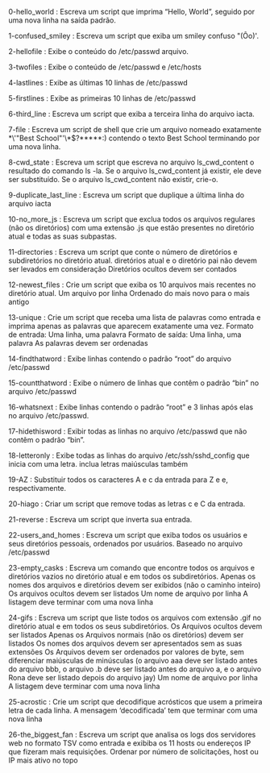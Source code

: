 0-hello_world : Escreva um script que imprima “Hello, World”, seguido por uma nova linha na saída padrão.

1-confused_smiley : Escreva um script que exiba um smiley confuso "(Ôo)'.

2-hellofile : Exibe o conteúdo do /etc/passwd arquivo.

3-twofiles : Exibe o conteúdo de /etc/passwd e /etc/hosts

4-lastlines : Exibe as últimas 10 linhas de /etc/passwd

5-firstlines : Exibe as primeiras 10 linhas de /etc/passwd

6-third_line : Escreva um script que exiba a terceira linha do arquivo iacta.

7-file : Escreva um script de shell que crie um arquivo nomeado exatamente \*\\'"Best School"\'\\*$\?\*\*\*\*\*:) contendo o texto Best School terminando por uma nova linha.

8-cwd_state : Escreva um script que escreva no arquivo ls_cwd_content o resultado do comando ls -la. Se o arquivo ls_cwd_content já existir, ele deve ser substituído. Se o arquivo ls_cwd_content não existir, crie-o.

9-duplicate_last_line : Escreva um script que duplique a última linha do arquivo iacta

10-no_more_js : Escreva um script que exclua todos os arquivos regulares (não os diretórios) com uma extensão .js que estão presentes no diretório atual e todas as suas subpastas.

11-directories : Escreva um script que conte o número de diretórios e subdiretórios no diretório atual.
  diretórios atual e o diretório pai não devem ser levados em consideração
  Diretórios ocultos devem ser contados
  
12-newest_files : Crie um script que exiba os 10 arquivos mais recentes no diretório atual.
  Um arquivo por linha
  Ordenado do mais novo para o mais antigo

13-unique : Crie um script que receba uma lista de palavras como entrada e imprima apenas as palavras que aparecem exatamente uma vez.
  Formato de entrada: Uma linha, uma palavra
  Formato de saída: Uma linha, uma palavra
  As palavras devem ser ordenadas 
  
14-findthatword : Exibe linhas contendo o padrão “root” do arquivo /etc/passwd

15-countthatword : Exibe o número de linhas que contêm o padrão “bin” no arquivo /etc/passwd

16-whatsnext : Exibe linhas contendo o padrão “root” e 3 linhas após elas no arquivo /etc/passwd.

17-hidethisword : Exibir todas as linhas no arquivo /etc/passwd que não contêm o padrão “bin”.

18-letteronly : Exibe todas as linhas do arquivo /etc/ssh/sshd_config que inicia com uma letra.
  inclua letras maiúsculas também
  
19-AZ : Substituir todos os caracteres A e c da entrada para Z e e, respectivamente.

20-hiago : Criar um script que remove todas as letras c e C da entrada.

21-reverse : Escreva um script que inverta sua entrada.

22-users_and_homes : Escreva um script que exiba todos os usuários e seus diretórios pessoais, ordenados por usuários.
  Baseado no arquivo /etc/passwd
  
23-empty_casks : Escreva um comando que encontre todos os arquivos e diretórios vazios no diretório atual e em todos os subdiretórios.
  Apenas os nomes dos arquivos e diretórios devem ser exibidos (não o caminho inteiro)
  Os arquivos ocultos devem ser listados
  Um nome de arquivo por linha
  A listagem deve terminar com uma nova linha
  
24-gifs : Escreva um script que liste todos os arquivos com extensão .gif no diretório atual e em todos os seus subdiretórios.
  Os Arquivos ocultos devem ser listados
  Apenas os Arquivos normais (não os diretórios) devem ser listados
  Os nomes dos arquivos devem ser apresentados sem as suas extensões
  Os Arquivos devem ser ordenados por valores de byte, sem diferenciar maiúsculas de minúsculas (o arquivo aaa deve ser listado antes do arquivo bbb, o     arquivo .b deve ser listado antes do arquivo a, e o arquivo Rona deve ser listado depois do arquivo jay)
  Um nome de arquivo por linha
  A listagem deve terminar com uma nova linha
  
25-acrostic : Crie um script que decodifique acrósticos que usem a primeira letra de cada linha.
  A mensagem ‘decodificada’ tem que terminar com uma nova linha
  
26-the_biggest_fan : Escreva um script que analisa os logs dos servidores web no formato TSV como entrada e exibiba os 11 hosts ou endereços IP que fizeram mais requisições.
  Ordenar por número de solicitações, host ou IP mais ativo no topo
  

